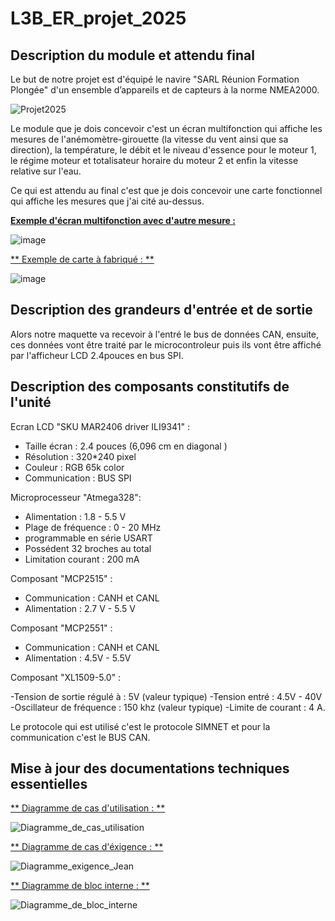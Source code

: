 # L3B_ER_projet_2025

## Description du module et attendu final

Le but de notre projet est d'équipé le navire "SARL Réunion Formation Plongée" d'un ensemble d’appareils et de capteurs à la norme NMEA2000.

![Projet2025](https://github.com/user-attachments/assets/72c7fcfe-b73f-4beb-ae8a-201ff236c900)

Le module que je dois concevoir c'est un écran multifonction qui affiche les mesures de l'anémomètre-girouette (la vitesse du vent ainsi que sa direction), la température, le débit et le niveau d'essence pour le moteur 1, le régime moteur et totalisateur horaire du moteur 2 et enfin la vitesse relative sur l'eau.

Ce qui est attendu au final c'est que je dois concevoir une carte fonctionnel qui affiche les mesures que j'ai cité au-dessus. 

<ins> **Exemple d'écran multifonction avec d'autre mesure  :**</ins>

![image](https://github.com/user-attachments/assets/1524843b-de97-47d4-b072-d8c7a151ef04)
 
<ins> ** Exemple de carte à fabriqué : **</ins>

![image](https://github.com/user-attachments/assets/d10485e7-7799-4566-b702-df0929d8225d)

## Description des grandeurs d'entrée et de sortie 

Alors notre maquette va recevoir à l'entré le bus de données CAN, ensuite, ces données vont être traité par le microcontroleur puis ils vont être affiché par l'afficheur LCD 2.4pouces en bus SPI. 


## Description des composants constitutifs de l'unité 

Ecran LCD "SKU MAR2406 driver ILI9341" : 
 
 - Taille écran : 2.4 pouces (6,096 cm en diagonal )
 - Résolution : 320*240 pixel
 - Couleur : RGB 65k color
 - Communication : BUS SPI

Microprocesseur "Atmega328": 
 
 - Alimentation : 1.8 - 5.5 V
 - Plage de fréquence : 0 - 20 MHz
 - programmable en série USART
 - Possédent 32 broches au total
 - Limitation courant : 200 mA

Composant "MCP2515" : 

 - Communication : CANH et CANL
 - Alimentation : 2.7 V - 5.5 V

Composant "MCP2551" :
 
 - Communication : CANH et CANL
 - Alimentation : 4.5V - 5.5V

Composant "XL1509-5.0" :

 -Tension de sortie régulé à : 5V (valeur typique)
 -Tension entré : 4.5V - 40V
 -Oscillateur de fréquence : 150 khz (valeur typique)
 -Limite de courant : 4 A.

Le protocole qui est utilisé c'est le protocole SIMNET et pour la communication c'est le BUS CAN. 

## Mise à jour des documentations techniques essentielles 

<ins> ** Diagramme de cas d'utilisation : **</ins>

![Diagramme_de_cas_utilisation](https://github.com/user-attachments/assets/1774d671-eae3-4035-bea4-8383dec1db04)

<ins> ** Diagramme de cas d'éxigence : **</ins>

![Diagramme_exigence_Jean](https://github.com/user-attachments/assets/60041320-7967-4360-8ec1-09c04f2ef083)

<ins> ** Diagramme de bloc interne : **</ins>

![Diagramme_de_bloc_interne](https://github.com/user-attachments/assets/a4674664-38d4-4457-9ef1-f7dfe83a1d50)


 

